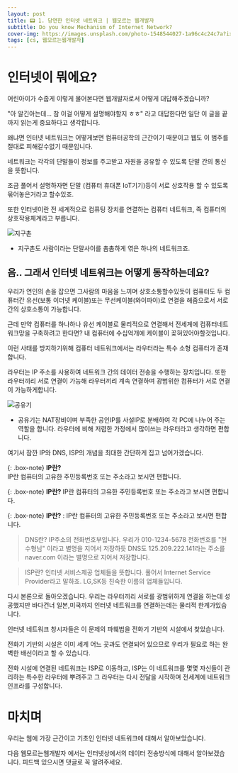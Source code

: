 ```yaml
---
layout: post
title: 📟 1. 당연한 인터넷 네트워크 | 웹모르는 웹개발자
subtitle: Do you know Mechanism of Internet Network?
cover-img: https://images.unsplash.com/photo-1548544027-1a96c4c24c7a?ixlib=rb-1.2.1&ixid=MnwxMjA3fDB8MHxwaG90by1wYWdlfHx8fGVufDB8fHx8&auto=format&fit=crop&w=600&q=80
tags: [cs, 웹모르는웹개발자]
---
```


<p></p>

# 인터넷이 뭐에요?

어린아이가 수줍게 이렇게 물어본다면 웹개발자로서 어떻게 대답해주겠습니까?

"아 알긴아는데... 참 이걸 어떻게 설명해야할지 ㅎㅎ" 라고 대답한다면 일단 이 글을 끝까지 읽는게 중요하다고 생각합니다.

왜냐면 인터넷 네트워크는 어떻게보면 컴퓨터공학의 근간이기 때문이고 웹도 이 범주를 절대로 피해갈수없기 때문입니다.

네트워크는 각각의 단말들이 정보를 주고받고 자원을 공유할 수 있도록 단말 간의 통신을 뜻합니다.

조금 풀어서 설명하자면 단말 (컴퓨터 휴대폰 IoT기기)등이 서로 상호작용 할 수 있도록 묶어놓은거라고 할수있죠.

또한 인터넷이란 전 세계적으로 컴퓨팅 장치를 연결하는 컴퓨터 네트워크, 즉 컴퓨터의 상호작용체계라고 부릅니다.

<img src="https://img1.daumcdn.net/thumb/R800x0/?scode=mtistory2&amp;fname=https%3A%2F%2Ft1.daumcdn.net%2Fcfile%2Ftistory%2F222B4535553F9F5815" alt="지구촌" />

- 지구촌도 사람이라는 단말사이를 촘촘하게 엮은 하나의 네트워크죠.

## 음.. 그래서 인터넷 네트워크는 어떻게 동작하는데요?

우리가 연인의 손을 잡으면 그사람의 마음을 느끼며 상호소통할수있듯이 컴퓨터도 두 컴퓨터간 유선(보통 이더넷 케이블)또는 무선케이블(와이파이)로 연결을 해줌으로서 서로간의 상호소통이 가능합니다.

근데 만약 컴퓨터를 하나하나 유선 케이블로 물리적으로 연결해서 전세계에 컴퓨터네트워크망을 구축하려고 한다면? 내 컴퓨터에 수십억개에 케이블이 꽂혀있어야할것입니다.

이런 사태를 방지하기위해 컴퓨터 네트워크에서는 라우터라는 특수 소형 컴퓨터가 존재합니다.

라우터는 IP 주소를 사용하여 네트워크 간의 데이터 전송을 수행하는 장치입니다. 또한 라우터끼리 서로 연결이 가능해 라우터끼리 계속 연결하며 광범위한 컴퓨터가 서로 연결이 가능하게합니다.

<img src="https://dimg.donga.com/wps/NEWS/IMAGE/2020/06/29/101740648.1.jpg" alt="공유기" />

- 공유기는 NAT장비이며 부족한 공인IP를 사설IP로 분배하여 각 PC에 나누어 주는 역할을 합니다. 라우터에 비해 저렴한 가정에서 많이쓰는 라우터라고 생각하면 편합니다.

여기서 잠깐 IP와 DNS, ISP의 개념을 최대한 간단하게 집고 넘어가겠습니다.

{: .box-note}
**IP란?** <br/>
IP란 컴퓨터의 고유한 주민등록번호 또는 주소라고 보시면 편합니다.

{: .box-note}
**IP란?**
IP란 컴퓨터의 고유한 주민등록번호 또는 주소라고 보시면 편합니다.

{: .box-note}
**IP란?** : IP란 컴퓨터의 고유한 주민등록번호 또는 주소라고 보시면 편합니다.

> DNS란?
>IP주소의 전화번호부입니다. 우리가 010-1234-5678 전화번호를 "현수형님" 이라고 별명을 지어서 저장하듯
> DNS도 125.209.222.141라는 주소를 naver.com 이라는 별명으로 지어서 저장합니다.

> ISP란?
> 인터넷 서비스제공 업체들을 뜻합니다. 풀어서 Internet Service Provider라고 말하죠. LG,SK등 친숙한 이름의 업체들입니다.

다시 본론으로 돌아오겠습니다. 우리는 라우터끼리 서로를 광범위하게 연결을 하는데 성공했지만 바다건너 일본,미국까지 인터넷 네트워크를 연결하는데는 물리적 한계가있습니다.

인터넷 네트워크 창시자들은 이 문제의 파훼법을 전화기 기반의 시설에서 찾았습니다.

전화기 기반의 시설은 이미 세계 어느 곳과도 연결되어 있으므로 우리가 필요로 하는 완벽한 배선이라고 할 수 있습니다.

전화 시설에 연결된 네트워크는 ISP로 이동하고, ISP는 이 네트워크를 몇몇 자신들이 관리하는 특수한 라우터에 뿌려주고 그 라우터는 다시 전달을 시작하며 전세계에 네트워크 인프라를 구성합니다.

# 마치며

우리는 웹에 가장 근간이고 기초인 인터넷 네트워크에 대해서 알아보았습니다.

다음 웹모르는웹개발자 에서는 인터넷상에서의 데이터 전송방식에 대해서 알아보겠습니다. 피드백 있으시면 댓글로 꼭 알려주세요.
